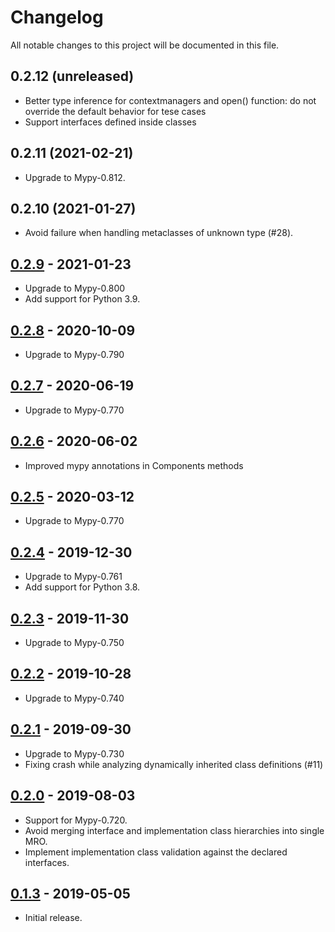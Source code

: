 # Changelog

All notable changes to this project will be documented in this file.

0.2.12 (unreleased)
-------------------

- Better type inference for contextmanagers and open() function: do not override 
  the default behavior for tese cases
- Support interfaces defined inside classes

0.2.11 (2021-02-21)
-------------------

- Upgrade to Mypy-0.812.


0.2.10 (2021-01-27)
-------------------

- Avoid failure when handling metaclasses of unknown type (#28).


## [0.2.9] - 2021-01-23

- Upgrade to Mypy-0.800
- Add support for Python 3.9.


## [0.2.8] - 2020-10-09

- Upgrade to Mypy-0.790


## [0.2.7] - 2020-06-19

- Upgrade to Mypy-0.770


## [0.2.6] - 2020-06-02

- Improved mypy annotations in Components methods


## [0.2.5] - 2020-03-12

- Upgrade to Mypy-0.770


## [0.2.4] - 2019-12-30

- Upgrade to Mypy-0.761
- Add support for Python 3.8.


## [0.2.3] - 2019-11-30

- Upgrade to Mypy-0.750


## [0.2.2] - 2019-10-28

- Upgrade to Mypy-0.740


## [0.2.1] - 2019-09-30

- Upgrade to Mypy-0.730
- Fixing crash while analyzing dynamically inherited class definitions (#11)


## [0.2.0] - 2019-08-03

- Support for Mypy-0.720.
- Avoid merging interface and implementation class hierarchies into single MRO.
- Implement implementation class validation against the declared interfaces.

## [0.1.3] - 2019-05-05

- Initial release.

[Unreleased]: https://github.com/Shoobx/mypy-zope
[0.2.9]: https://github.com/Shoobx/mypy-zope/releases/tag/0.2.9
[0.2.8]: https://github.com/Shoobx/mypy-zope/releases/tag/0.2.8
[0.2.7]: https://github.com/Shoobx/mypy-zope/releases/tag/0.2.7
[0.2.6]: https://github.com/Shoobx/mypy-zope/releases/tag/0.2.6
[0.2.5]: https://github.com/Shoobx/mypy-zope/releases/tag/0.2.5
[0.2.4]: https://github.com/Shoobx/mypy-zope/releases/tag/0.2.4
[0.2.3]: https://github.com/Shoobx/mypy-zope/releases/tag/0.2.3
[0.2.2]: https://github.com/Shoobx/mypy-zope/releases/tag/0.2.2
[0.2.1]: https://github.com/Shoobx/mypy-zope/releases/tag/0.2.1
[0.2.0]: https://github.com/Shoobx/mypy-zope/releases/tag/0.2.0
[0.1.3]: https://github.com/Shoobx/mypy-zope/releases/tag/0.1.3
